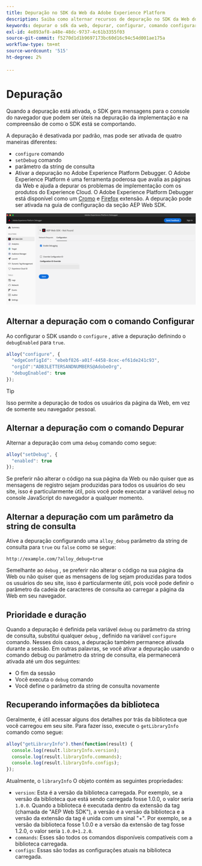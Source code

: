 ```yaml
---
title: Depuração no SDK da Web da Adobe Experience Platform
description: Saiba como alternar recursos de depuração no SDK da Web do Experience Platform.
keywords: depurar o sdk da web, depurar, configurar, comando configurar, comando depurar, edgeConfigId, setDebug, debugEnabled, depurar;
exl-id: 4e893af8-a48e-48dc-9737-4c61b3355f03
source-git-commit: f5270d1d1b9697173bc60d16c94c54d001ae175a
workflow-type: tm+mt
source-wordcount: '515'
ht-degree: 2%

---
```


# Depuração

Quando a depuração está ativada, o SDK gera mensagens para o console do navegador que podem ser úteis na depuração da implementação e na compreensão de como o SDK está se comportando.

A depuração é desativada por padrão, mas pode ser ativada de quatro maneiras diferentes:

* `configure` comando
* `setDebug` comando
* parâmetro da string de consulta
* Ativar a depuração no Adobe Experience Platform Debugger. O Adobe Experience Platform é uma ferramenta poderosa que avalia as páginas da Web e ajuda a depurar os problemas de implementação com os produtos do Experience Cloud. O Adobe Experience Platform Debugger está disponível como um [Cromo](https://chrome.google.com/webstore/detail/adobe-experience-platform/bfnnokhpnncpkdmbokanobigaccjkpob) e [Firefox](https://addons.mozilla.org/pt-BR/firefox/addon/adobe-experience-platform-dbg/) extensão. A depuração pode ser ativada na guia de configuração da seção AEP Web SDK.

![](../assets/enable-debugging.png)

## Alternar a depuração com o comando Configurar

Ao configurar o SDK usando o `configure` , ative a depuração definindo o `debugEnabled` para `true`.

```javascript
alloy("configure", {
  "edgeConfigId": "ebebf826-a01f-4458-8cec-ef61de241c93",
  "orgId":"ADB3LETTERSANDNUMBERS@AdobeOrg",
  "debugEnabled": true
});
```

>[!TIP]
>
>Isso permite a depuração de todos os usuários da página da Web, em vez de somente seu navegador pessoal.

## Alternar a depuração com o comando Depurar

Alternar a depuração com uma `debug` comando como segue:

```javascript
alloy("setDebug", {
  "enabled": true
});
```

Se preferir não alterar o código na sua página da Web ou não quiser que as mensagens de registro sejam produzidas para todos os usuários do seu site, isso é particularmente útil, pois você pode executar a variável `debug` no console JavaScript do navegador a qualquer momento.

## Alternar a depuração com um parâmetro da string de consulta

Ative a depuração configurando uma `alloy_debug` parâmetro da string de consulta para `true` ou `false` como se segue:

```HTTP
http://example.com/?alloy_debug=true
```

Semelhante ao `debug` , se preferir não alterar o código na sua página da Web ou não quiser que as mensagens de log sejam produzidas para todos os usuários do seu site, isso é particularmente útil, pois você pode definir o parâmetro da cadeia de caracteres de consulta ao carregar a página da Web em seu navegador.

## Prioridade e duração

Quando a depuração é definida pela variável `debug` ou parâmetro da string de consulta, substitui qualquer `debug` , definido na variável `configure` comando. Nesses dois casos, a depuração também permanece ativada durante a sessão. Em outras palavras, se você ativar a depuração usando o comando debug ou parâmetro da string de consulta, ela permanecerá ativada até um dos seguintes:

* O fim da sessão
* Você executa o `debug` comando
* Você define o parâmetro da string de consulta novamente

## Recuperando informações da biblioteca

Geralmente, é útil acessar alguns dos detalhes por trás da biblioteca que você carregou em seu site. Para fazer isso, execute o `getLibraryInfo` comando como segue:

```js
alloy("getLibraryInfo").then(function(result) {
  console.log(result.libraryInfo.version);
  console.log(result.libraryInfo.commands);
  console.log(result.libraryInfo.configs);
});
```

Atualmente, o `libraryInfo` O objeto contém as seguintes propriedades:

* `version`: Esta é a versão da biblioteca carregada. Por exemplo, se a versão da biblioteca que está sendo carregada fosse 1.0.0, o valor seria `1.0.0`. Quando a biblioteca é executada dentro da extensão da tag (chamada de &quot;AEP Web SDK&quot;), a versão é a versão da biblioteca e a versão da extensão da tag é unida com um sinal &quot;+&quot;. Por exemplo, se a versão da biblioteca fosse 1.0.0 e a versão da extensão de tag fosse 1.2.0, o valor seria `1.0.0+1.2.0`.
* `commands`: Esses são todos os comandos disponíveis compatíveis com a biblioteca carregada.
* `configs`: Essas são todas as configurações atuais na biblioteca carregada.
